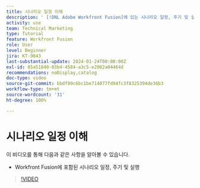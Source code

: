 ```yaml
---
title: 시나리오 일정 이해
description: ' [!DNL Adobe Workfront Fusion]에 있는 시나리오 일정, 주기 및 실행에 대해 알아봅니다.'
activity: use
team: Technical Marketing
type: Tutorial
feature: Workfront Fusion
role: User
level: Beginner
jira: KT-9043
last-substantial-update: 2024-01-24T00:00:00Z
exl-id: 85a51840-03b4-4584-a3c5-e2002a04464d
recommendations: noDisplay,catalog
doc-type: video
source-git-commit: bbdf99c6bc1be714077fd94fc3f8325394de36b3
workflow-type: tm+mt
source-wordcount: '31'
ht-degree: 100%

---
```


# 시나리오 일정 이해

이 비디오를 통해 다음과 같은 사항을 알아볼 수 있습니다.

* Workfront Fusion에 포함된 시나리오 일정, 주기 및 실행

>[!VIDEO](https://video.tv.adobe.com/v/3417324/?quality=12&learn=on&enablevpops=1&captions=kor)
